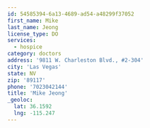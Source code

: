 ```yaml
---
id: 54585394-6a13-4689-ad54-a48299f37052
first_name: Mike
last_name: Jeong
license_type: DO
services:
  - hospice
category: doctors
address: '9811 W. Charleston Blvd., #2-304'
city: 'Las Vegas'
state: NV
zip: '89117'
phone: '7023042144'
title: 'Mike Jeong'
_geoloc:
  lat: 36.1592
  lng: -115.247
---
```

